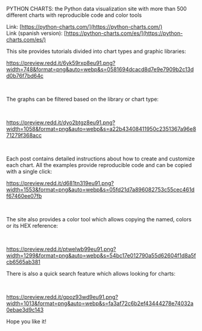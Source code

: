 PYTHON CHARTS: the Python data visualization site with more than 500 different charts with reproducible code and color tools

Link: [https://python-charts.com/](https://python-charts.com/)  
Link (spanish version): [https://python-charts.com/es/](https://python-charts.com/es/)  


This site provides tutorials divided into chart types and graphic libraries:

https://preview.redd.it/6yk59rxp8eu91.png?width=748&format=png&auto=webp&s=0581694dcacd8d7e9e7909b2c13dd0b76f7bd64c

&#x200B;

The graphs can be filtered based on the library or chart type:

&#x200B;

https://preview.redd.it/dyo2btgz8eu91.png?width=1058&format=png&auto=webp&s=a22b43408411950c2351367a96e871279f368acc

&#x200B;

Each post contains detailed instructions about how to create and customize each chart. All the examples provide reproducible code and can be copied with a single click:

https://preview.redd.it/d681tn319eu91.png?width=1553&format=png&auto=webp&s=05fd21d7a896082753c55cec461df67460ee07fb

&#x200B;

The site also provides a color tool which allows copying the named, colors or its HEX reference:  


&#x200B;

https://preview.redd.it/ptwelwb99eu91.png?width=1299&format=png&auto=webp&s=54bc17e012790a55d62604f1d8a5fcb6565ab381

  
There is also a quick search feature which allows looking for charts:  


&#x200B;

https://preview.redd.it/gpoz93wd9eu91.png?width=1013&format=png&auto=webp&s=fa3af72c6b2ef43444278e74032a0ebae3d9c143

  
Hope you like it!